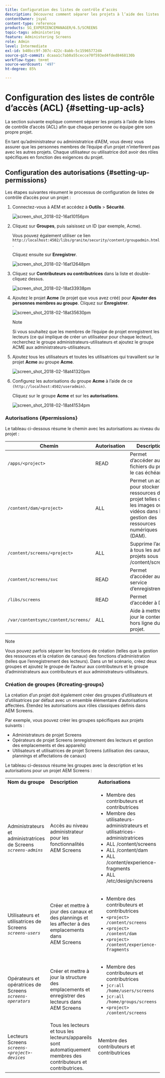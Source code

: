 ```yaml
---
title: Configuration des listes de contrôle d’accès
description: Découvrez comment séparer les projets à l’aide des listes de contrôle d’accès (ACL) afin que chaque personne ou équipe gère son propre projet.
contentOwner: jsyal
content-type: reference
products: SG_EXPERIENCEMANAGER/6.5/SCREENS
topic-tags: administering
feature: Administering Screens
role: Admin
level: Intermediate
exl-id: b40bcc9f-307c-422c-8abb-5c15965772d4
source-git-commit: dcaaa1c7ab0a55cecce70f593ed4fded8468130b
workflow-type: tm+mt
source-wordcount: '497'
ht-degree: 85%

---
```


# Configuration des listes de contrôle d’accès (ACL) {#setting-up-acls}

La section suivante explique comment séparer les projets à l’aide de listes de contrôle d’accès (ACL) afin que chaque personne ou équipe gère son propre projet.

En tant qu’administrateur ou administratrice d’AEM, vous devez vous assurer que les personnes membres de l’équipe d’un projet n’interfèrent pas avec les autres projets. Chaque utilisateur ou utilisatrice doit avoir des rôles spécifiques en fonction des exigences du projet.

## Configuration des autorisations {#setting-up-permissions}

Les étapes suivantes résument le processus de configuration de listes de contrôle d’accès pour un projet :

1. Connectez-vous à AEM et accédez à **Outils** > **Sécurité**.

   ![screen_shot_2018-02-16at10156pm](assets/screen_shot_2018-02-16at10156pm.png)

1. Cliquez sur **Groupes**, puis saisissez un ID (par exemple, Acme).

   Vous pouvez également utiliser ce lien `http://localhost:4502/libs/granite/security/content/groupadmin.html`.

   Cliquez ensuite sur **Enregistrer**.

   ![screen_shot_2018-02-16at12648pm](assets/screen_shot_2018-02-16at12648pm.png)

1. Cliquez sur **Contributeurs ou contributrices** dans la liste et double-cliquez dessus.

   ![screen_shot_2018-02-18at33938pm](assets/screen_shot_2018-02-18at33938pm.png)

1. Ajoutez le projet **Acme** (le projet que vous avez créé) pour **Ajouter des personnes membres au groupe**. Cliquez sur **Enregistrer**.

   ![screen_shot_2018-02-18at35630pm](assets/screen_shot_2018-02-18at35630pm.png)

   >[!NOTE]
   >
   >Si vous souhaitez que les membres de l’équipe de projet enregistrent les lecteurs (ce qui implique de créer un utilisateur pour chaque lecteur), recherchez le groupe administrateurs-utilisateurs et ajoutez le groupe ACME aux administrateurs-utilisateurs.

1. Ajoutez tous les utilisateurs et toutes les utilisatrices qui travaillent sur le projet **Acme** au groupe **Acme**.

   ![screen_shot_2018-02-18at41320pm](assets/screen_shot_2018-02-18at41320pm.png)

1. Configurez les autorisations du groupe **Acme** à l’aide de ce `(http://localhost:4502/useradmin)`.

   Cliquez sur le groupe **Acme** et sur les **autorisations**.

   ![screen_shot_2018-02-18at41534pm](assets/screen_shot_2018-02-18at41534pm.png)

### Autorisations {#permissions}

Le tableau ci-dessous résume le chemin avec les autorisations au niveau du projet :

| **Chemin** | **Autorisation** | **Description** |
|---|---|---|
| `/apps/<project>` | READ | Permet d’accéder aux fichiers du projet, le cas échéant. |
| `/content/dam/<project>` | ALL | Permet un accès pour stocker les ressources du projet telles que les images ou les vidéos dans la gestion des ressources numériques (DAM). |
| `/content/screens/<project>` | ALL | Supprime l’accès à tous les autres projets sous /content/screens. |
| `/content/screens/svc` | READ | Permet d’accéder au service d’enregistrement. |
| `/libs/screens` | READ | Permet d’accéder à DCC. |
| `/var/contentsync/content/screens/` | ALL | Aide à mettre à jour le contenu hors ligne du projet. |

>[!NOTE]
>
>Vous pouvez parfois séparer les fonctions de création (telles que la gestion des ressources et la création de canaux) des fonctions d’administration (telles que l’enregistrement des lecteurs). Dans un tel scénario, créez deux groupes et ajoutez le groupe de l’auteur aux contributeurs et le groupe d’administrateurs aux contributeurs et aux administrateurs-utilisateurs.

### Création de groupes {#creating-groups}

La création d’un projet doit également créer des groupes d’utilisateurs et d’utilisatrices par défaut avec un ensemble élémentaire d’autorisations affectées. Étendez les autorisations aux rôles classiques définis dans AEM Screens.

Par exemple, vous pouvez créer les groupes spécifiques aux projets suivants :

* Administrateurs de projet Screens
* Opérateurs de projet Screens (enregistrement des lecteurs et gestion des emplacements et des appareils)
* Utilisateurs et utilisatrices de projet Screens (utilisation des canaux, plannings et affectations de canaux)

Le tableau ci-dessous résume les groupes avec la description et les autorisations pour un projet AEM Screens :

<table>
 <tbody>
  <tr>
   <td><strong>Nom du groupe</strong></td>
   <td><strong>Description</strong></td>
   <td><strong>Autorisations</strong></td>
  </tr>
  <tr>
   <td>Administrateurs et administratrices de Screens<br /> <em><code>screens-admins</code></em></td>
   <td>Accès au niveau administrateur pour les fonctionnalités AEM Screens</td>
   <td>
    <ul>
     <li>Membre des contributeurs et contributrices</li>
     <li>Membre des utilisateurs-administrateurs et utilisatrices-administratrices</li>
     <li>ALL /content/screens</li>
     <li>ALL /content/dam</li>
     <li>ALL /content/experience-fragments</li>
     <li>ALL /etc/design/screens</li>
    </ul> </td>
  </tr>
  <tr>
   <td>Utilisateurs et utilisatrices de Screens<br /> <em><code>screens-users</code></em></td>
   <td>Créer et mettre à jour des canaux et des plannings et les affecter à des emplacements dans AEM Screens</td>
   <td>
    <ul>
     <li>Membre des contributeurs et contributrices</li>
     <li><code>&lt;project&gt; /content/screens</code></li>
     <li><code>&lt;project&gt; /content/dam</code></li>
     <li><code>&lt;project&gt; /content/experience-fragments</code></li>
    </ul> </td>
  </tr>
  <tr>
   <td>Opérateurs et opératrices de Screens<br /> <em><code>screens-operators</code></em></td>
   <td>Créer et mettre à jour la structure des emplacements et enregistrer des lecteurs dans AEM Screens</td>
   <td>
    <ul>
     <li>Membre des contributeurs et contributrices</li>
     <li><code>jcr:all /home/users/screens</code></li>
     <li><code>jcr:all /home/groups/screens</code></li>
     <li><code>&lt;project&gt; /content/screens</code></li>
    </ul> </td>
  </tr>
  <tr>
   <td>Lecteurs Screens<br /> <em><code>screens-&lt;project&gt;-devices</code></em></td>
   <td>Tous les lecteurs et tous les lecteurs/appareils sont automatiquement membres des contributeurs et contributrices.</td>
   <td><p> Membre des contributeurs et contributrices</p> </td>
  </tr>
 </tbody>
</table>
